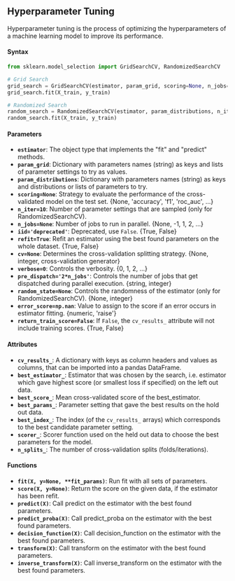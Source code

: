 ## Hyperparameter Tuning
Hyperparameter tuning is the process of optimizing the hyperparameters of a machine learning model to improve its performance.

#### Syntax

```python
from sklearn.model_selection import GridSearchCV, RandomizedSearchCV

# Grid Search
grid_search = GridSearchCV(estimator, param_grid, scoring=None, n_jobs=None, iid='deprecated', refit=True, cv=None, verbose=0, pre_dispatch='2*n_jobs', error_score=np.nan, return_train_score=False)
grid_search.fit(X_train, y_train)

# Randomized Search
random_search = RandomizedSearchCV(estimator, param_distributions, n_iter=10, scoring=None, n_jobs=None, iid='deprecated', refit=True, cv=None, verbose=0, pre_dispatch='2*n_jobs', random_state=None, error_score=np.nan, return_train_score=False)
random_search.fit(X_train, y_train)
```

#### Parameters
- **`estimator`**: The object type that implements the "fit" and "predict" methods.
- **`param_grid`**: Dictionary with parameters names (string) as keys and lists of parameter settings to try as values.
- **`param_distributions`**: Dictionary with parameters names (string) as keys and distributions or lists of parameters to try.
- **`scoring=None`**: Strategy to evaluate the performance of the cross-validated model on the test set. {None, 'accuracy', 'f1', 'roc_auc', ...}
- **`n_iter=10`**: Number of parameter settings that are sampled (only for RandomizedSearchCV).
- **`n_jobs=None`**: Number of jobs to run in parallel. {None, -1, 1, 2, ...}
- **`iid='deprecated'`**: Deprecated, use `False`. {True, False}
- **`refit=True`**: Refit an estimator using the best found parameters on the whole dataset. {True, False}
- **`cv=None`**: Determines the cross-validation splitting strategy. {None, integer, cross-validation generator}
- **`verbose=0`**: Controls the verbosity. {0, 1, 2, ...}
- **`pre_dispatch='2*n_jobs'`**: Controls the number of jobs that get dispatched during parallel execution. {string, integer}
- **`random_state=None`**: Controls the randomness of the estimator (only for RandomizedSearchCV). {None, integer}
- **`error_score=np.nan`**: Value to assign to the score if an error occurs in estimator fitting. {numeric, 'raise'}
- **`return_train_score=False`**: If `False`, the `cv_results_` attribute will not include training scores. {True, False}

#### Attributes
- **`cv_results_`**: A dictionary with keys as column headers and values as columns, that can be imported into a pandas DataFrame.
- **`best_estimator_`**: Estimator that was chosen by the search, i.e. estimator which gave highest score (or smallest loss if specified) on the left out data.
- **`best_score_`**: Mean cross-validated score of the best_estimator.
- **`best_params_`**: Parameter setting that gave the best results on the hold out data.
- **`best_index_`**: The index (of the `cv_results_` arrays) which corresponds to the best candidate parameter setting.
- **`scorer_`**: Scorer function used on the held out data to choose the best parameters for the model.
- **`n_splits_`**: The number of cross-validation splits (folds/iterations).

#### Functions
- **`fit(X, y=None, **fit_params)`**: Run fit with all sets of parameters.
- **`score(X, y=None)`**: Return the score on the given data, if the estimator has been refit.
- **`predict(X)`**: Call predict on the estimator with the best found parameters.
- **`predict_proba(X)`**: Call predict_proba on the estimator with the best found parameters.
- **`decision_function(X)`**: Call decision_function on the estimator with the best found parameters.
- **`transform(X)`**: Call transform on the estimator with the best found parameters.
- **`inverse_transform(X)`**: Call inverse_transform on the estimator with the best found parameters.
